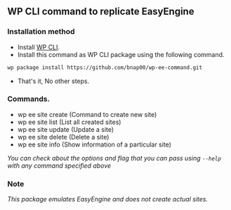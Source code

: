 ## WP CLI command to replicate EasyEngine

### Installation method
* Install [WP CLI](https://make.wordpress.org/cli/handbook/installing/).
* Install this command as WP CLI package using the following command.
```bash
wp package install https://github.com/bnap00/wp-ee-command.git  
```
* That's it, No other steps.

### Commands.
* wp ee site create (Command to create new site)
* wp ee site list   (List all created sites)
* wp ee site update (Update a site)
* wp ee site delete (Delete a site)
* wp ee site info   (Show information of a particular site)

_You can check about the options and flag that you can pass using `--help` with any command specified above_

### Note
_This package emulates EasyEngine and does not create actual sites._

